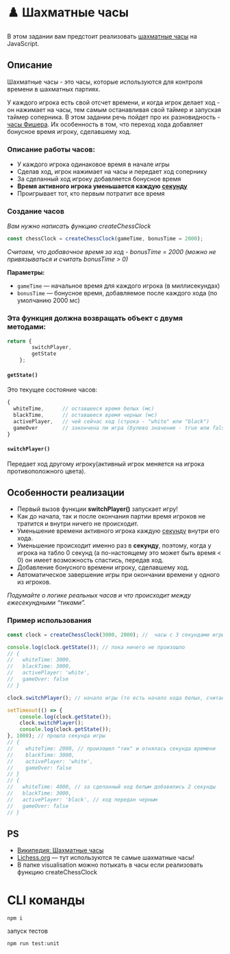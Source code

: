 # ♟️ Шахматные часы

В этом задании вам предстоит реализовать [шахматные часы](https://ru.wikipedia.org/wiki/Шахматные_часы) на JavaScript.

## Описание

Шахматные часы - это часы, которые используются для контроля времени в шахматных партиях. 

У каждого игрока есть свой отсчет времени, и когда игрок делает ход - он нажимает на часы, тем самым останавливая свой таймер и запуская таймер соперника. В этом задании речь пойдет про их разновидность - [часы Фишера](https://ru.wikipedia.org/wiki/Часы_Фишера). Их особенность в том, что переход хода добавляет бонусное время игроку, сделавшему ход.

### Описание работы часов:

- У каждого игрока одинаковое время в начале игры
- Сделав ход, игрок нажимает на часы и передает ход сопернику
- За сделанный ход игроку добавляется бонусное время
- **Время активного игрока уменьшается каждую <u>секунду</u>**
- Проигрывает тот, кто первым потратит все время

### Создание часов
*Вам нужно написать функцию createChessClock*

```javascript
const chessClock = createChessClock(gameTime, bonusTime = 2000);
```

*Считаем, что добавочное время за ход - bonusTime = 2000 (можно не привязываться и считать bonusTime > 0)*

**Параметры:**
- `gameTime` — начальное время для каждого игрока (в миллисекундах)
- `bonusTime` — бонусное время, добавляемое после каждого хода (по умолчанию 2000 мс)

### Эта функция должна возвращать объект с двумя методами:

```javascript
return {
        switchPlayer,
        getState
    };
```

#### `getState()`

Это текущее состояние часов:

```javascript
{
  whiteTime,      // оставшееся время белых (мс)
  blackTime,      // оставшееся время черных (мс)
  activePlayer,   // чей сейчас ход (строка - "white" или "black")
  gameOver        // закончена ли игра (булево значение - true или false)
}
```

#### `switchPlayer()`

Передает ход другому игроку(активный игрок меняется на игрока противоположного цвета).

## Особенности реализации

-  Первый вызов функции **switchPlayer()** запускает игру!
-  Как до начала, так и после окончания партии время игроков не тратится и внутри ничего не происходит.
-  Уменьшение времени активного игрока каждую <u>секунду</u> внутри его хода.
-  Уменьшение происходит именно раз в **секунду**,  поэтому, когда у игрока на табло 0 секунд (а по-настоящему это может быть время < 0) он имеет возможность спастись, передав ход.
-  Добавление бонусного времени игроку, сделавшему ход.
-  Автоматическое завершение игры при окончании времени у одного из игроков.

*Подумайте о логике реальных часов и что происходит между ежесекундными “тиками”.*

### Пример использования

```javascript
const clock = createChessClock(3000, 2000); //  часы с 3 секундами игры для каждого игрока и 2 секундами прибавления за ход

console.log(clock.getState()); // пока ничего не произошло
// {
//   whiteTime: 3000,
//   blackTime: 3000,
//   activePlayer: 'white',
//   gameOver: false
// }

clock.switchPlayer(); // начало игры (то есть начало хода белых, считаем, что белые всегда ходят первыми)

setTimeout(() => {
    console.log(clock.getState());
    clock.switchPlayer();
    console.log(clock.getState());
}, 1000); // прошла секунда игры
// {
//    whiteTime: 2000, // произошел "тик" и отнялась секунда времени
//    blackTime: 3000,
//    activePlayer: 'white',
//    gameOver: false
// }
// {
//   whiteTime: 4000, // за сделанный ход белым добавились 2 секунды
//   blackTime: 3000,
//   activePlayer: 'black', // ход передан черным
//   gameOver: false
// }

```

## PS

- [Википедия: Шахматные часы](https://ru.wikipedia.org/wiki/Шахматные_часы)
- [Lichess.org](https://lichess.ru) — тут используются те самые шахматные часы!
- В папке visualisation можно потыкать в часы если реализовать функцию createChessClock



# CLI команды

```
npm i
```

запуск тестов
```
npm run test:unit
```
